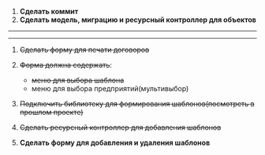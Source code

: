 1) **Сделать коммит**
2) **Сделать модель, миграцию и ресурсный контроллер для объектов**
---
---
1) ~~Сделать форму для печати договоров~~

2) ~~Форма должна содержать~~:
    - ~~меню для выбора шаблона~~
    - меню для выбора предприятий(мультивыбор)

3) ~~Подключить библиотеку для формирования шаблонов(посмотреть в прошлом проекте)~~

4) ~~Сделать ресурсный контроллер для добавления шаблонов~~

5) **Сделать форму для добавления и удаления шаблонов**
